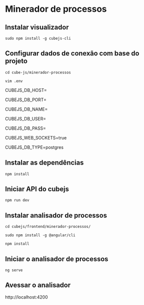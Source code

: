 # Minerador de processos

## Instalar visualizador

`sudo npm install -g cubejs-cli`

## Configurar dados de conexão com base do projeto

`cd cube-js/minerador-processos`

`vim .env`

CUBEJS_DB_HOST=<host>
  
CUBEJS_DB_PORT=<port>
  
CUBEJS_DB_NAME=<db>
  
CUBEJS_DB_USER=<user>
  
CUBEJS_DB_PASS=<passord>
  
CUBEJS_WEB_SOCKETS=true

CUBEJS_DB_TYPE=postgres

## Instalar as dependências

`npm install`

## Iniciar API do cubejs

`npm run dev`

## Instalar analisador de processos

`cd cubejs/frontend/minerador-processos/`

`sudo npm install -g @angular/cli`

`npm install`

## Iniciar o analisador de processos

`ng serve`

## Avessar o analisador

http://localhost:4200
